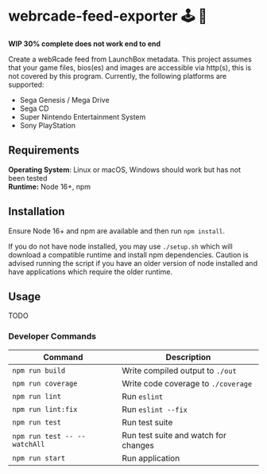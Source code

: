 # webrcade-feed-exporter 🕹️ 💾

**WIP 30% complete does not work end to end**

Create a webЯcade feed from LaunchBox metadata. This project assumes that your
game files, bios(es) and images are accessible via http(s), this is not covered
by this program. Currently, the following platforms are supported:

- Sega Genesis / Mega Drive
- Sega CD
- Super Nintendo Entertainment System
- Sony PlayStation

## Requirements

**Operating System**: Linux or macOS, Windows should work but has not been tested<br>
**Runtime:** Node 16+, npm

## Installation

Ensure Node 16+ and npm are available and then run `npm install`.

If you do not have node installed, you may use `./setup.sh` which will download
a compatible runtime and install npm dependencies. Caution is advised running
the script if you have an older version of node installed and have applications
which require the older runtime.

## Usage

TODO

### Developer Commands

| Command                      | Description                          |
|------------------------------|--------------------------------------|
| `npm run build`              | Write compiled output to `./out`     |
| `npm run coverage`           | Write code coverage to `./coverage`  |
| `npm run lint`               | Run `eslint`                         |
| `npm run lint:fix`           | Run `eslint --fix`                   |
| `npm run test`               | Run test suite                       |
| `npm run test -- --watchAll` | Run test suite and watch for changes |
| `npm run start`              | Run application                      |
